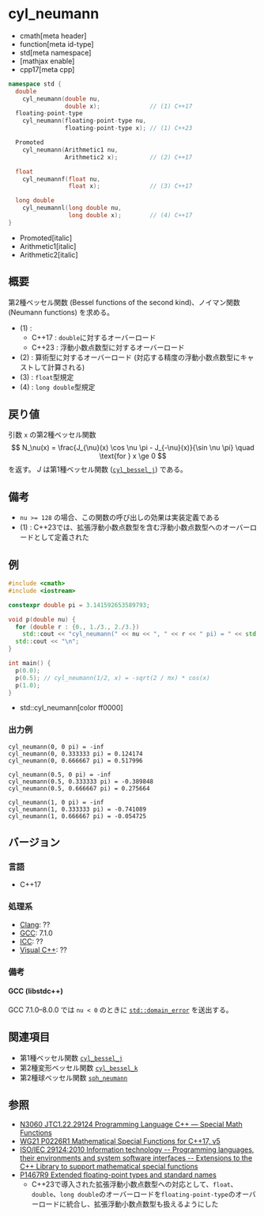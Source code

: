 # cyl_neumann
* cmath[meta header]
* function[meta id-type]
* std[meta namespace]
* [mathjax enable]
* cpp17[meta cpp]

```cpp
namespace std {
  double
    cyl_neumann(double nu,
                double x);              // (1) C++17
  floating-point-type
    cyl_neumann(floating-point-type nu,
                floating-point-type x); // (1) C++23

  Promoted
    cyl_neumann(Arithmetic1 nu,
                Arithmetic2 x);         // (2) C++17

  float
    cyl_neumannf(float nu,
                 float x);              // (3) C++17

  long double
    cyl_neumannl(long double nu,
                 long double x);        // (4) C++17
}
```
* Promoted[italic]
* Arithmetic1[italic]
* Arithmetic2[italic]

## 概要
第2種ベッセル関数 (Bessel functions of the second kind)、ノイマン関数 (Neumann functions) を求める。

- (1) :
    - C++17 : `double`に対するオーバーロード
    - C++23 : 浮動小数点数型に対するオーバーロード
- (2) : 算術型に対するオーバーロード (対応する精度の浮動小数点数型にキャストして計算される)
- (3) : `float`型規定
- (4) : `long double`型規定


## 戻り値
引数 `x` の第2種ベッセル関数
$$
N_\nu(x) = \frac{J_{\nu}(x) \cos \nu \pi - J_{-\nu}(x)}{\sin \nu \pi}
\quad \text{for } x \ge 0
$$
を返す。
$J$ は第1種ベッセル関数 ([`cyl_bessel_j`](cyl_bessel_j.md)) である。


## 備考
- `nu >= 128` の場合、この関数の呼び出しの効果は実装定義である
- (1) : C++23では、拡張浮動小数点数型を含む浮動小数点数型へのオーバーロードとして定義された


## 例
```cpp example
#include <cmath>
#include <iostream>

constexpr double pi = 3.141592653589793;

void p(double nu) {
  for (double r : {0., 1./3., 2./3.})
    std::cout << "cyl_neumann(" << nu << ", " << r << " pi) = " << std::cyl_neumann(nu, r * pi) << "\n";
  std::cout << "\n";
}

int main() {
  p(0.0);
  p(0.5); // cyl_neumann(1/2, x) = -sqrt(2 / πx) * cos(x)
  p(1.0);
}
```
* std::cyl_neumann[color ff0000]

### 出力例
```
cyl_neumann(0, 0 pi) = -inf
cyl_neumann(0, 0.333333 pi) = 0.124174
cyl_neumann(0, 0.666667 pi) = 0.517996

cyl_neumann(0.5, 0 pi) = -inf
cyl_neumann(0.5, 0.333333 pi) = -0.389848
cyl_neumann(0.5, 0.666667 pi) = 0.275664

cyl_neumann(1, 0 pi) = -inf
cyl_neumann(1, 0.333333 pi) = -0.741089
cyl_neumann(1, 0.666667 pi) = -0.054725

```


## バージョン
### 言語
- C++17

### 処理系
- [Clang](/implementation.md#clang): ??
- [GCC](/implementation.md#gcc): 7.1.0
- [ICC](/implementation.md#icc): ??
- [Visual C++](/implementation.md#visual_cpp): ??


### 備考
#### GCC (libstdc++)
GCC 7.1.0–8.0.0 では `nu < 0` のときに [`std::domain_error`](/reference/stdexcept.md) を送出する。


## 関連項目
* 第1種ベッセル関数 [`cyl_bessel_j`](cyl_bessel_j.md)
* 第2種変形ベッセル関数 [`cyl_bessel_k`](cyl_bessel_k.md)
* 第2種球ベッセル関数 [`sph_neumann`](sph_neumann.md)


## 参照
- [N3060 JTC1.22.29124 Programming Language C++ — Special Math Functions](http://www.open-std.org/jtc1/sc22/wg21/docs/papers/2010/n3060.pdf)
- [WG21 P0226R1 Mathematical Special Functions for C++17, v5](https://isocpp.org/files/papers/P0226R1.pdf)
- [ISO/IEC 29124:2010 Information technology -- Programming languages, their environments and system software interfaces -- Extensions to the C++ Library to support mathematical special functions](https://www.iso.org/standard/50511.html)
- [P1467R9 Extended floating-point types and standard names](https://www.open-std.org/jtc1/sc22/wg21/docs/papers/2022/p1467r9.html)
    - C++23で導入された拡張浮動小数点数型への対応として、`float`、`double`、`long double`のオーバーロードを`floating-point-type`のオーバーロードに統合し、拡張浮動小数点数型も扱えるようにした

